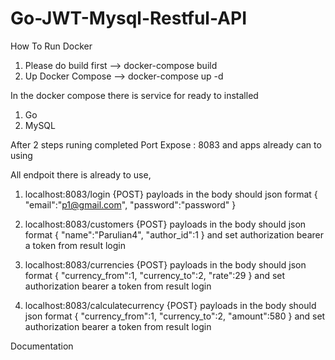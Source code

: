 # Go-JWT-Mysql-Restful-API

How To Run Docker

1. Please do build first
    --> docker-compose build
2. Up Docker Compose
    --> docker-compose up -d

In the docker compose there is service for ready to installed
1. Go
2. MySQL

After 2 steps runing completed
Port Expose : 8083 and apps already can to using

All endpoit there is already to use,
1. localhost:8083/login {POST}
    payloads in the body should json format
     {
        "email":"p1@gmail.com",
        "password":"password"
     }
2. localhost:8083/customers {POST}
    payloads in the body should json format
     {
        "name":"Parulian4",
        "author_id":1
     }
     and set authorization bearer a token from result login
3. localhost:8083/currencies {POST}
    payloads in the body should json format
     {
        "currency_from":1,
        "currency_to":2,
        "rate":29
     }
     and set authorization bearer a token from result login 

4. localhost:8083/calculatecurrency {POST}
    payloads in the body should json format
     {
        "currency_from":1,
        "currency_to":2,
        "amount":580
    }
     and set authorization bearer a token from result login        




Documentation

